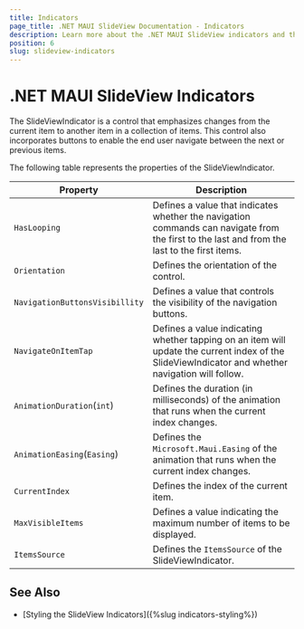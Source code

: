 ```yaml
---
title: Indicators
page_title: .NET MAUI SlideView Documentation - Indicators
description: Learn more about the .NET MAUI SlideView indicators and their features.
position: 6
slug: slideview-indicators
---
```


# .NET MAUI SlideView Indicators

The SlideViewIndicator is a control that emphasizes changes from the current item to another item in a collection of items. This control also incorporates buttons to enable the end user navigate between the next or previous items.

The following table represents the properties of the SlideViewIndicator.

|Property| Description|
|--------|------------|
| `HasLooping`|Defines a value that indicates whether the navigation commands can navigate from the first to the last and from the last to the first items.|
| `Orientation`|Defines the orientation of the control.|
| `NavigationButtonsVisibillity`|Defines a value that controls the visibility of the navigation buttons.|
| `NavigatеOnItemTap`|Defines a value indicating whether tapping on an item will update the current index of the SlideViewIndicator and whether navigation will follow.|
| `AnimationDuration`(`int`)|Defines the duration (in milliseconds) of the animation that runs when the current index changes.|
| `AnimationEasing`(`Easing`)|Defines the `Microsoft.Maui.Easing` of the animation that runs when the current index changes.|
| `CurrentIndex`|Defines the index of the current item.|
| `MaxVisibleItems`|Defines a value indicating the maximum number of items to be displayed.|
| `ItemsSource`|Defines the `ItemsSource` of the SlideViewIndicator.|

## See Also

- [Styling the SlideView Indicators]({%slug indicators-styling%})